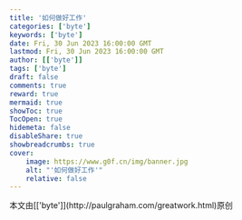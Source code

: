 ```yaml
---
title: '如何做好工作'
categories: ['byte']
keywords: ['byte']
date: Fri, 30 Jun 2023 16:00:00 GMT
lastmod: Fri, 30 Jun 2023 16:00:00 GMT
author: [['byte']]
tags: ['byte']
draft: false 
comments: true
reward: true 
mermaid: true 
showToc: true 
TocOpen: true 
hidemeta: false 
disableShare: true 
showbreadcrumbs: true 
cover:
    image: https://www.g0f.cn/img/banner.jpg
    alt: "'如何做好工作'"
    relative: false
---
```


<div>

</div>

<div>
本文由[['byte']](http://paulgraham.com/greatwork.html)原创
</div>

